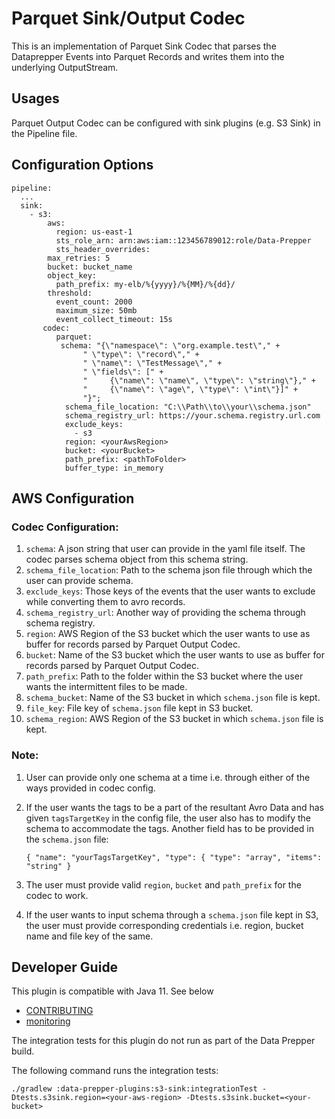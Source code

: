 # Parquet Sink/Output Codec

This is an implementation of Parquet Sink Codec that parses the Dataprepper Events into Parquet Records and writes them into the underlying OutputStream.

## Usages

Parquet Output Codec can be configured with sink plugins (e.g. S3 Sink) in the Pipeline file.

## Configuration Options

```
pipeline:
  ...
  sink:
    - s3:
        aws:
          region: us-east-1
          sts_role_arn: arn:aws:iam::123456789012:role/Data-Prepper
          sts_header_overrides:
        max_retries: 5
        bucket: bucket_name
        object_key:
          path_prefix: my-elb/%{yyyy}/%{MM}/%{dd}/
        threshold:
          event_count: 2000
          maximum_size: 50mb
          event_collect_timeout: 15s
       codec:
          parquet:
           schema: "{\"namespace\": \"org.example.test\"," +
                " \"type\": \"record\"," +
                " \"name\": \"TestMessage\"," +
                " \"fields\": [" +
                "     {\"name\": \"name\", \"type\": \"string\"}," +
                "     {\"name\": \"age\", \"type\": \"int\"}]" +
                "}";
            schema_file_location: "C:\\Path\\to\\your\\schema.json"
            schema_registry_url: https://your.schema.registry.url.com
            exclude_keys:
              - s3
            region: <yourAwsRegion>
            bucket: <yourBucket>
            path_prefix: <pathToFolder>
            buffer_type: in_memory
```

## AWS Configuration

### Codec Configuration:

1) `schema`: A json string that user can provide in the yaml file itself. The codec parses schema object from this schema string. 
2) `schema_file_location`: Path to the schema json file through which the user can provide schema.
3) `exclude_keys`: Those keys of the events that the user wants to exclude while converting them to avro records.
4) `schema_registry_url`: Another way of providing the schema through schema registry.
5) `region`: AWS Region of the S3 bucket which the user wants to use as buffer for records parsed by Parquet Output Codec.
6) `bucket`: Name of the S3 bucket which the user wants to use as buffer for records parsed by Parquet Output Codec.
7) `path_prefix`: Path to the folder within the S3 bucket where the user wants the intermittent files to be made.
8) `schema_bucket`: Name of the S3 bucket in which `schema.json` file is kept.
9) `file_key`: File key of `schema.json` file kept in S3 bucket.
10) `schema_region`: AWS Region of the S3 bucket in which `schema.json` file is kept.

### Note:

1) User can provide only one schema at a time i.e. through either of the ways provided in codec config.
2) If the user wants the tags to be a part of the resultant Avro Data and has given `tagsTargetKey` in the config file, the user also has to modify the schema to accommodate the tags. Another field has to be provided in the `schema.json` file:

    `{
   "name": "yourTagsTargetKey",
   "type": { "type": "array",
   "items": "string"
   }`

3) The user must provide valid `region`, `bucket` and `path_prefix` for the codec to work. 
4) If the user wants to input schema through a `schema.json` file kept in S3, the user must provide corresponding credentials i.e. region, bucket name and file key of the same.


## Developer Guide

This plugin is compatible with Java 11. See below

- [CONTRIBUTING](https://github.com/opensearch-project/data-prepper/blob/main/CONTRIBUTING.md)
- [monitoring](https://github.com/opensearch-project/data-prepper/blob/main/docs/monitoring.md)

The integration tests for this plugin do not run as part of the Data Prepper build.

The following command runs the integration tests:

```
./gradlew :data-prepper-plugins:s3-sink:integrationTest -Dtests.s3sink.region=<your-aws-region> -Dtests.s3sink.bucket=<your-bucket>
```

